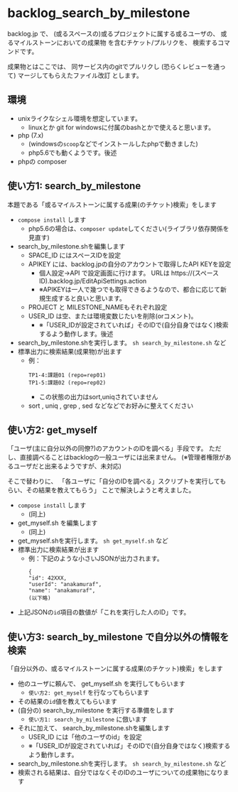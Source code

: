 # backlog_search_by_milestone

backlog.jp で、
(或るスペースの)或るプロジェクトに属する或るユーザの、
或るマイルストーンにおいての成果物
を含むチケット/プルリクを、
検索するコマンドです。

成果物とはここでは、
同サービス内のgitでプルリクし
(恐らくレビューを通って)
マージしてもらえたファイル改訂
とします。

## 環境

* unixライクなシェル環境を想定しています。
    * linuxとか git for windowsに付属のbashとかで使えると思います。
* php (7.x)
    * (windowsの`scoop`などでインストールしたphpで動きました)
    * php5.6でも動くようです。後述
* phpの composer

## 使い方1: search_by_milestone

本題である「或るマイルストーンに属する成果(のチケット)検索」をします

* `compose install` します
    * php5.6の場合は、`composer update`してください(ライブラリ依存関係を見直す)
* search_by_milestone.shを編集します
    * SPACE_ID にはスペースIDを設定
    * APIKEY には、backlog.jpの自分のアカウントで取得したAPI KEYを設定
        * 個人設定→API で設定画面に行けます。
            URLは https://(スペースID).backlog.jp/EditApiSettings.action
        * ※APIKEYは一人で幾つでも取得できるようなので、都合に応じて新規生成すると良いと思います。
    * PROJECT と MILESTONE_NAMEもそれぞれ設定
    * USER_ID は空、または環境変数じたいを削除(orコメント)。
        * ※「USER_IDが設定されていれば」そのIDで(自分自身ではなく)検索するよう動作します。後述
* search_by_milestone.shを実行します。 `sh search_by_milestone.sh` など
* 標準出力に検索結果(成果物)が出ます
    * 例：
        ```
        TP1-4:課題01 (repo=rep01)
        TP1-5:課題02 (repo=rep02)
        ```
       * この状態の出力はsort,uniqされていません
    * sort , uniq , grep , sed などなどでお好みに整えてください
    
## 使い方2: get_myself

「ユーザ(主に自分以外の同僚?)のアカウントのIDを調べる」手段です。
ただし、直接調べることはbacklogの一般ユーザには出来ません。
(※管理者権限があるユーザだと出来るようですが、未対応)

そこで替わりに、
「各ユーザに「自分のIDを調べる」スクリプトを実行してもらい、その結果を教えてもらう」
ことで解決しようと考えました。

* `compose install` します
    * (同上)
* get_myself.sh を編集します
    * (同上)
* get_myself.shを実行します。 `sh get_myself.sh` など
* 標準出力に検索結果が出ます
    * 例：下記のような小さいJSONが出力されます。
        ```
        {
        "id": 42XXX,
        "userId": "anakamuraf",
        "name": "anakamuraf",
        (以下略)
        ```
* 上記JSONの`id`項目の数値が「これを実行した人のID」です。

## 使い方3: search_by_milestone で自分以外の情報を検索

「自分以外の、或るマイルストーンに属する成果(のチケット)検索」をします

* 他のユーザに頼んで、 get_myself.sh を実行してもらいます
    * `使い方2: get_myself` を行なってもらいます
* その結果の`id`値を教えてもらいます
* (自分の) search_by_milestone を実行する準備をします
    * `使い方1: search_by_milestone` に倣います
* それに加えて、 search_by_milestone.shを編集します
    * USER_ID には「他のユーザのid」を設定
    * ※「USER_IDが設定されていれば」そのIDで(自分自身ではなく)検索するよう動作します。
* search_by_milestone.shを実行します。 `sh search_by_milestone.sh` など
* 検索される結果は、自分ではなくそのIDのユーザについての成果物になります


